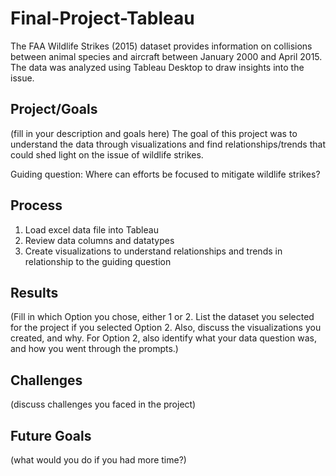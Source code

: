 # Final-Project-Tableau

The FAA Wildlife Strikes (2015) dataset provides information on collisions between animal species and aircraft between January 2000 and April 2015. The data was analyzed using Tableau Desktop to draw insights into the issue.

## Project/Goals
(fill in your description and goals here)
The goal of this project was to understand the data through visualizations and find relationships/trends that could shed light on the issue of wildlife strikes.

Guiding question: Where can efforts be focused to mitigate wildlife strikes?

## Process

1. Load excel data file into Tableau
1. Review data columns and datatypes
1. Create visualizations to understand relationships and trends in relationship to the guiding question

## Results


(Fill in which Option you chose, either 1 or 2. List the dataset you selected for the project if you selected Option 2. Also, discuss the visualizations you created, and why. For Option 2, also identify what your data question was, and how you went through the prompts.)

## Challenges 
(discuss challenges you faced in the project)

## Future Goals
(what would you do if you had more time?)
